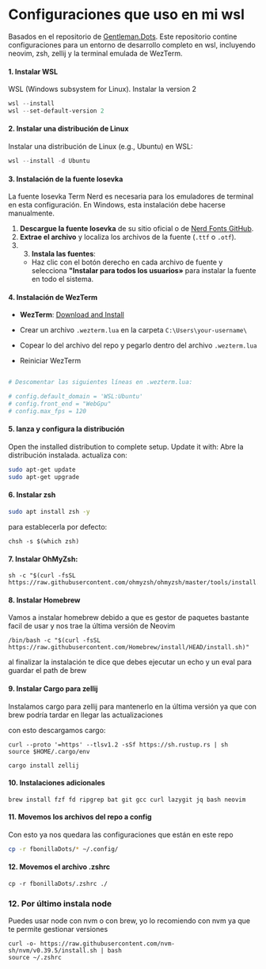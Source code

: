 # Configuraciones que uso en mi wsl

Basados en el repositorio de [Gentleman.Dots](https://github.com/Gentleman-Programming/Gentleman.Dots). Este repositorio contine configuraciones para un entorno de desarrollo completo en wsl, incluyendo neovim, zsh, zellij y la terminal emulada de WezTerm. 

#### 1. Instalar WSL
WSL (Windows subsystem for Linux). Instalar la version 2


```powershell
wsl --install
wsl --set-default-version 2
```

#### 2. Instalar una distribución de Linux

Instalar una distribución de Linux (e.g., Ubuntu) en WSL:

```powershell
wsl --install -d Ubuntu
```
#### 3. Instalación de la fuente Iosevka

La fuente Iosevka Term Nerd es necesaria para los emuladores de terminal en esta configuración. En Windows, esta instalación debe hacerse manualmente.

1. **Descargue la fuente Iosevka** de su sitio oficial o de [Nerd Fonts GitHub](https://github.com/ryanoasis/nerd-fonts).
2. **Extrae el archivo** y localiza los archivos de la fuente (`.ttf` o `.otf`).
3. 3. **Instala las fuentes**:
   - Haz clic con el botón derecho en cada archivo de fuente y selecciona **"Instalar para todos los usuarios»** para instalar la fuente en todo el sistema.

#### 4. Instalación de WezTerm

- **WezTerm**: [Download and Install](https://wezfurlong.org/wezterm/installation.html)
  
- Crear un archivo `.wezterm.lua` en la carpeta `C:\Users\your-username\`
- Copear lo del archivo del repo y pegarlo dentro del archivo `.wezterm.lua`
- Reiniciar WezTerm


```powershell

# Descomentar las siguientes líneas en .wezterm.lua:

# config.default_domain = 'WSL:Ubuntu'
# config.front_end = "WebGpu"
# config.max_fps = 120
```

#### 5. lanza y configura la distribución

Open the installed distribution to complete setup. Update it with:
Abre la distribución instalada. actualiza con:

```bash
sudo apt-get update
sudo apt-get upgrade
```
#### 6. Instalar zsh

```bash
sudo apt install zsh -y
```
para establecerla por defecto:
```
chsh -s $(which zsh)
```

#### 7. Instalar OhMyZsh:

```
sh -c "$(curl -fsSL https://raw.githubusercontent.com/ohmyzsh/ohmyzsh/master/tools/install.sh)"
```

#### 8. Instalar Homebrew 
Vamos a instalar homebrew debido a que es gestor de paquetes bastante facil de usar y nos trae la última versión de Neovim

```
/bin/bash -c "$(curl -fsSL https://raw.githubusercontent.com/Homebrew/install/HEAD/install.sh)"
```
al finalizar la instalación te dice que debes ejecutar un echo y un eval para guardar el path de brew

#### 9. Instalar Cargo para zellij
Instalamos cargo para zellij para mantenerlo en la última versión ya que con brew podría tardar en llegar las actualizaciones

con esto descargamos cargo:
```
curl --proto '=https' --tlsv1.2 -sSf https://sh.rustup.rs | sh
source $HOME/.cargo/env
```

```
cargo install zellij
```

#### 10. Instalaciones adicionales

```
brew install fzf fd ripgrep bat git gcc curl lazygit jq bash neovim
```

#### 11. Movemos los archivos del repo a config
Con esto ya nos quedara las configuraciones que están en este repo
```bash
cp -r fbonillaDots/* ~/.config/
```
#### 12. Movemos el archivo .zshrc 
```
cp -r fbonillaDots/.zshrc ./
```

### 12. Por último instala node
Puedes usar node con nvm o con brew, yo lo recomiendo con nvm ya que te permite gestionar versiones

```
curl -o- https://raw.githubusercontent.com/nvm-sh/nvm/v0.39.5/install.sh | bash
source ~/.zshrc
```
